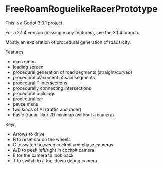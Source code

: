 # FreeRoamRoguelikeRacerPrototype

This is a Godot 3.0.1 project.

For a 2.1.4 version (missing many features), see the 2.1.4 branch.

Mostly an exploration of procedural generation of roads/city.

Features

* main menu
* loading screen
* procedural generation of road segments (straight/curved)
* procedural placement of said segments
* procedural T intersections
* procedurally connecting intersections
* procedural buildings
* procedural car
* pause menu
* two kinds of AI (traffic and racer)
* basic (radar-like) 2D minimap (without a camera)


Keys

* Arrows to drive
* R to reset car on the wheels
* C to switch between cockpit and chase cameras
* A/D to peek left/right in cockpit camera
* E for the camera to look back
* T to switch to a top-down debug camera